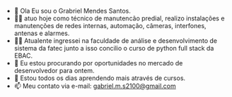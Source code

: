 - 👋 Ola Eu sou o Grabriel Mendes Santos.
- 👷‍♂️ atuo hoje como técnico de manutencão predial, realizo instalações e manutenções de redes internas, automação, câmeras, interfones, antenas e alarmes.
- 👨‍💻 Atualente ingressei na faculdade de análise e desenvolvimento de sistema da fatec junto a isso concilio o curso de python full stack da EBAC.
- 👀 Eu estou procurando por oportunidades no mercado de desenvolvedor para ontem.
- 🌱 Estou todos os dias aprendendo mais através de cursos.
- 📫 Meu contato via e-mail: gabriel.m.s2100@gmail.com
